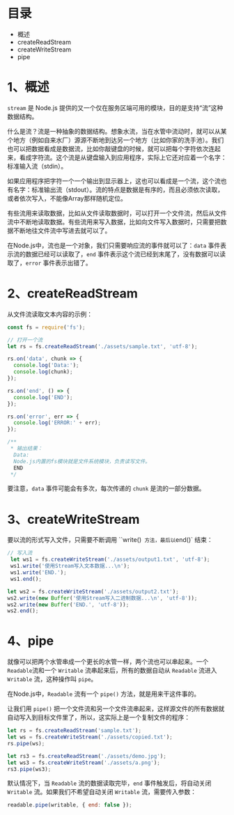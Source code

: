# 目录

- 概述
- createReadStream
- createWriteStream
- pipe

# 1、概述

`stream` 是 Node.js 提供的又一个仅在服务区端可用的模块，目的是支持“流”这种数据结构。

什么是流？流是一种抽象的数据结构。想象水流，当在水管中流动时，就可以从某个地方（例如自来水厂）源源不断地到达另一个地方（比如你家的洗手池）。我们也可以把数据看成是数据流，比如你敲键盘的时候，就可以把每个字符依次连起来，看成字符流。这个流是从键盘输入到应用程序，实际上它还对应着一个名字：标准输入流（stdin）。

如果应用程序把字符一个一个输出到显示器上，这也可以看成是一个流，这个流也有名字：标准输出流（stdout）。流的特点是数据是有序的，而且必须依次读取，或者依次写入，不能像Array那样随机定位。

有些流用来读取数据，比如从文件读取数据时，可以打开一个文件流，然后从文件流中不断地读取数据。有些流用来写入数据，比如向文件写入数据时，只需要把数据不断地往文件流中写进去就可以了。

在Node.js中，流也是一个对象，我们只需要响应流的事件就可以了：`data` 事件表示流的数据已经可以读取了，`end` 事件表示这个流已经到末尾了，没有数据可以读取了，`error` 事件表示出错了。

# 2、createReadStream

从文件流读取文本内容的示例：

```js
const fs = require('fs');

// 打开一个流
let rs = fs.createReadStream('./assets/sample.txt', 'utf-8');

rs.on('data', chunk => {
  console.log('Data:');
  console.log(chunk);
});

rs.on('end', () => {
  console.log('END');
});

rs.on('error', err => {
  console.log('ERROR:' + err);
});

/** 
 * 输出结果：
  Data:
  Node.js内置的fs模块就是文件系统模块，负责读写文件。
  END
 */
```

要注意，`data` 事件可能会有多次，每次传递的 `chunk` 是流的一部分数据。

# 3、createWriteStream

要以流的形式写入文件，只需要不断调用 ``write()` 方法，最后以`end()` 结束：

```js
// 写入流
 let ws1 = fs.createWriteStream('./assets/output1.txt', 'utf-8');
 ws1.write('使用Stream写入文本数据...\n');
 ws1.write('END.');
 ws1.end();

let ws2 = fs.createWriteStream('./assets/output2.txt');
ws2.write(new Buffer('使用Stream写入二进制数据...\n', 'utf-8'));
ws2.write(new Buffer('END.', 'utf-8'));
ws2.end();
```

# 4、pipe

就像可以把两个水管串成一个更长的水管一样，两个流也可以串起来。一个 `Readable`流和一个 `Writable` 流串起来后，所有的数据自动从 `Readable` 流进入 `Writable` 流，这种操作叫 `pipe`。

在Node.js中，`Readable` 流有一个 `pipe()` 方法，就是用来干这件事的。

让我们用 `pipe()` 把一个文件流和另一个文件流串起来，这样源文件的所有数据就自动写入到目标文件里了，所以，这实际上是一个复制文件的程序：

```js
let rs = fs.createReadStream('sample.txt');
let ws = fs.createWriteStream('./assets/copied.txt');
rs.pipe(ws);

let rs3 = fs.createReadStream('./assets/demo.jpg');
let ws3 = fs.createWriteStream('./assets/a.png');
rs3.pipe(ws3);
```

默认情况下，当 `Readable` 流的数据读取完毕，`end` 事件触发后，将自动关闭 `Writable` 流。如果我们不希望自动关闭 `Writable` 流，需要传入参数：

```js
readable.pipe(writable, { end: false });
```